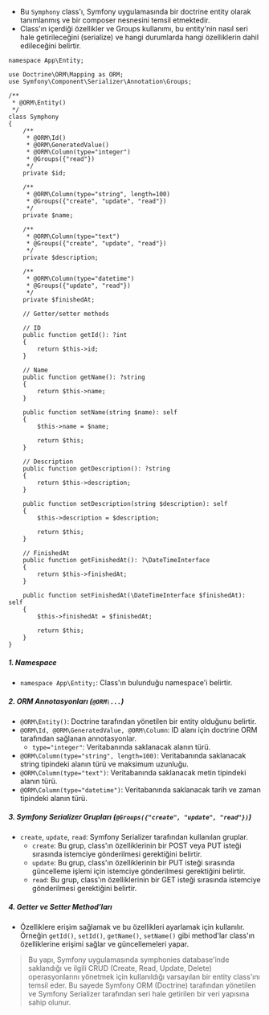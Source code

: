+ Bu `Symphony` class'ı, Symfony uygulamasında bir doctrine entity olarak tanımlanmış ve bir composer nesnesini temsil etmektedir.
+ Class'ın içerdiği özellikler ve Groups kullanımı, bu entity'nin nasıl seri hale getirileceğini (serialize) ve hangi durumlarda hangi özelliklerin dahil edileceğini belirtir.

~~~~~~~
namespace App\Entity;

use Doctrine\ORM\Mapping as ORM;
use Symfony\Component\Serializer\Annotation\Groups;

/**
 * @ORM\Entity()
 */
class Symphony
{
    /**
     * @ORM\Id()
     * @ORM\GeneratedValue()
     * @ORM\Column(type="integer")
     * @Groups({"read"})
     */
    private $id;

    /**
     * @ORM\Column(type="string", length=100)
     * @Groups({"create", "update", "read"})
     */
    private $name;

    /**
     * @ORM\Column(type="text")
     * @Groups({"create", "update", "read"})
     */
    private $description;

    /**
     * @ORM\Column(type="datetime")
     * @Groups({"update", "read"})
     */
    private $finishedAt;

    // Getter/setter methods

    // ID
    public function getId(): ?int
    {
        return $this->id;
    }

    // Name
    public function getName(): ?string
    {
        return $this->name;
    }

    public function setName(string $name): self
    {
        $this->name = $name;

        return $this;
    }

    // Description
    public function getDescription(): ?string
    {
        return $this->description;
    }

    public function setDescription(string $description): self
    {
        $this->description = $description;

        return $this;
    }

    // FinishedAt
    public function getFinishedAt(): ?\DateTimeInterface
    {
        return $this->finishedAt;
    }

    public function setFinishedAt(\DateTimeInterface $finishedAt): self
    {
        $this->finishedAt = $finishedAt;

        return $this;
    }
}
~~~~~~~

##### 1. Namespace
+ `namespace App\Entity;`: Class'ın bulunduğu namespace'i belirtir.

##### 2. ORM Annotasyonları (`@ORM\...`)
+ `@ORM\Entity()`: Doctrine tarafından yönetilen bir entity olduğunu belirtir.
+ `@ORM\Id, @ORM\GeneratedValue, @ORM\Column`: ID alanı için doctrine ORM tarafından sağlanan annotasyonlar.
  - `type="integer"`: Veritabanında saklanacak alanın türü.
+ `@ORM\Column(type="string", length=100)`: Veritabanında saklanacak string tipindeki alanın türü ve maksimum uzunluğu.
+ `@ORM\Column(type="text")`: Veritabanında saklanacak metin tipindeki alanın türü.
+ `@ORM\Column(type="datetime")`: Veritabanında saklanacak tarih ve zaman tipindeki alanın türü.

##### 3. Symfony Serializer Grupları (`@Groups({"create", "update", "read"})`)
+ `create`, `update`, `read`: Symfony Serializer tarafından kullanılan gruplar.
  - `create`: Bu grup, class'ın özelliklerinin bir POST veya PUT isteği sırasında istemciye gönderilmesi gerektiğini belirtir.
  - `update`: Bu grup, class'ın özelliklerinin bir PUT isteği sırasında güncelleme işlemi için istemciye gönderilmesi gerektiğini belirtir.
  - `read`: Bu grup, class'ın özelliklerinin bir GET isteği sırasında istemciye gönderilmesi gerektiğini belirtir.

##### 4. Getter ve Setter Method'ları
+ Özelliklere erişim sağlamak ve bu özellikleri ayarlamak için kullanılır. Örneğin `getId()`, `setId()`, `getName()`, `setName()` gibi method'lar class'ın özelliklerine erişimi sağlar ve güncellemeleri yapar.

> Bu yapı, Symfony uygulamasında symphonies database'inde saklandığı ve ilgili CRUD (Create, Read, Update, Delete) operasyonlarını yönetmek için kullanıldığı varsayılan bir entity class'ını temsil eder. Bu sayede Symfony ORM (Doctrine) tarafından yönetilen ve Symfony Serializer tarafından seri hale getirilen bir veri yapısına sahip olunur.
